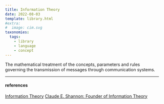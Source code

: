```yaml
---
title: Information Theory
date: 2022-08-03
template: library.html
#extra:
#  image: cim.svg
taxonomies:
  tags:
    - library
    - language
    - concept
---
```


The mathematical treatment of the concepts, parameters and rules governing the transmission of messages through communication systems.

---
#### references

[Information Theory](https://www.sciencedirect.com/topics/neuroscience/information-theory)
[Claude E. Shannon: Founder of Information Theory](https://www.scientificamerican.com/article/claude-e-shannon-founder/)
